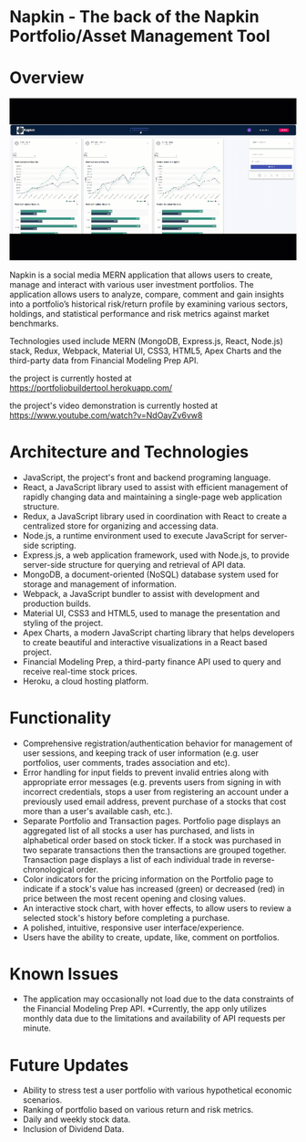 # Napkin - The back of the Napkin Portfolio/Asset Management Tool

# Overview

![projectImage](/client/src/images/napkin.gif)

Napkin is a social media MERN application that allows users to create, manage and interact with various user investment portfolios. The application allows users to analyze, compare, comment and gain insights into a portfolio’s historical risk/return profile by examining various sectors, holdings, and statistical performance and risk metrics against market benchmarks.

Technologies used include MERN (MongoDB, Express.js, React, Node.js) stack, Redux, Webpack, Material UI, CSS3, HTML5, Apex Charts and the third-party data from Financial Modeling Prep API. 

the project is currently hosted at https://portfoliobuildertool.herokuapp.com/ 

the project's video demonstration is currently hosted at https://www.youtube.com/watch?v=NdOayZv6vw8

# Architecture and Technologies
* JavaScript, the project's front and backend programing language.
* React, a JavaScript library used to assist with efficient management of rapidly changing data and maintaining a single-page web application structure.
* Redux, a JavaScript library used in coordination with React to create a centralized store for organizing and accessing data.
* Node.js, a runtime environment used to execute JavaScript for server-side scripting.
* Express.js, a web application framework, used with Node.js, to provide server-side structure for querying and retrieval of API data.
* MongoDB, a document-oriented (NoSQL) database system used for storage and management of information.
* Webpack, a JavaScript bundler to assist with development and production builds.
* Material UI, CSS3 and HTML5, used to manage the presentation and styling of the project.
* Apex Charts, a modern JavaScript charting library that helps developers to create beautiful and interactive visualizations in a React based project.
* Financial Modeling Prep, a third-party finance API used to query and receive real-time stock prices.
* Heroku, a cloud hosting platform.

# Functionality
* Comprehensive registration/authentication behavior for management of user sessions, and keeping track of user information (e.g. user portfolios, user comments, trades association and etc).
* Error handling for input fields to prevent invalid entries along with appropriate error messages (e.g. prevents users from signing in with incorrect credentials, stops a user from registering an account under a previously used email address, prevent purchase of a stocks that cost more than a user's available cash, etc.).
* Separate Portfolio and Transaction pages. Portfolio page displays an aggregated list of all stocks a user has purchased, and lists in alphabetical order based on stock ticker. If a stock was purchased in two separate transactions then the transactions are grouped together. Transaction page displays a list of each individual trade in reverse-chronological order.
* Color indicators for the pricing information on the Portfolio page to indicate if a stock's value has increased (green) or decreased (red) in price between the most recent opening and closing values.
* An interactive stock chart, with hover effects, to allow users to review a selected stock's history before completing a purchase.
* A polished, intuitive, responsive user interface/experience.
* Users have the ability to create, update, like, comment on portfolios.  
# Known Issues
* The application may occasionally not load due to the data constraints of the Financial Modeling Prep API.
*Currently, the app only utilizes monthly data due to the limitations and availability of API requests per minute.
# Future Updates
* Ability to stress test a user portfolio with various hypothetical economic scenarios.
* Ranking of portfolio based on various return and risk metrics.  
* Daily and weekly stock data.
* Inclusion of Dividend Data.  

 


